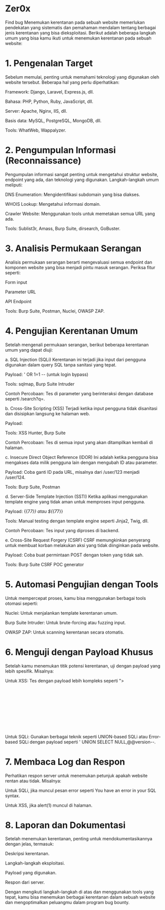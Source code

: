 # Zer0x
Find bug
Menemukan kerentanan pada sebuah website memerlukan pendekatan yang sistematis dan pemahaman mendalam tentang berbagai jenis kerentanan yang bisa dieksploitasi. Berikut adalah beberapa langkah umum yang bisa kamu ikuti untuk menemukan kerentanan pada sebuah website:

# 1. Pengenalan Target

Sebelum memulai, penting untuk memahami teknologi yang digunakan oleh website tersebut. Beberapa hal yang perlu diperhatikan:

Framework: Django, Laravel, Express.js, dll.

Bahasa: PHP, Python, Ruby, JavaScript, dll.

Server: Apache, Nginx, IIS, dll.

Basis data: MySQL, PostgreSQL, MongoDB, dll.


Tools: WhatWeb, Wappalyzer.

# 2. Pengumpulan Informasi (Reconnaissance)

Pengumpulan informasi sangat penting untuk mengetahui struktur website, endpoint yang ada, dan teknologi yang digunakan. Langkah-langkah umum meliputi:

DNS Enumeration: Mengidentifikasi subdomain yang bisa diakses.

WHOIS Lookup: Mengetahui informasi domain.

Crawler Website: Menggunakan tools untuk memetakan semua URL yang ada.


Tools: Sublist3r, Amass, Burp Suite, dirsearch, GoBuster.

# 3. Analisis Permukaan Serangan

Analisis permukaan serangan berarti mengevaluasi semua endpoint dan komponen website yang bisa menjadi pintu masuk serangan. Periksa fitur seperti:

Form input

Parameter URL

API Endpoint


Tools: Burp Suite, Postman, Nuclei, OWASP ZAP.

# 4. Pengujian Kerentanan Umum

Setelah mengenali permukaan serangan, berikut beberapa kerentanan umum yang dapat diuji:

a. SQL Injection (SQLi) Kerentanan ini terjadi jika input dari pengguna digunakan dalam query SQL tanpa sanitasi yang tepat.

Payload: ' OR 1=1 -- (untuk login bypass)

Tools: sqlmap, Burp Suite Intruder

Contoh Percobaan: Tes di parameter yang berinteraksi dengan database seperti /search?q=.


b. Cross-Site Scripting (XSS) Terjadi ketika input pengguna tidak disanitasi dan disisipkan langsung ke halaman web.

Payload: <script>alert(1)</script>

Tools: XSS Hunter, Burp Suite

Contoh Percobaan: Tes di semua input yang akan ditampilkan kembali di halaman.


c. Insecure Direct Object Reference (IDOR) Ini adalah ketika pengguna bisa mengakses data milik pengguna lain dengan mengubah ID atau parameter.

Payload: Coba ganti ID pada URL, misalnya dari /user/123 menjadi /user/124.

Tools: Burp Suite, Postman


d. Server-Side Template Injection (SSTI) Ketika aplikasi menggunakan template engine yang tidak aman untuk memproses input pengguna.

Payload: {{7*7}} atau ${{7*7}}

Tools: Manual testing dengan template engine seperti Jinja2, Twig, dll.

Contoh Percobaan: Tes input yang diproses di backend.


e. Cross-Site Request Forgery (CSRF) CSRF memungkinkan penyerang untuk membuat korban melakukan aksi yang tidak diinginkan pada website.

Payload: Coba buat permintaan POST dengan token yang tidak sah.

Tools: Burp Suite CSRF POC generator


# 5. Automasi Pengujian dengan Tools

Untuk mempercepat proses, kamu bisa menggunakan berbagai tools otomasi seperti:

Nuclei: Untuk menjalankan template kerentanan umum.

Burp Suite Intruder: Untuk brute-forcing atau fuzzing input.

OWASP ZAP: Untuk scanning kerentanan secara otomatis.


# 6. Menguji dengan Payload Khusus

Setelah kamu menemukan titik potensi kerentanan, uji dengan payload yang lebih spesifik. Misalnya:

Untuk XSS: Tes dengan payload lebih kompleks seperti "><svg onload=alert(1)>.

Untuk SQLi: Gunakan berbagai teknik seperti UNION-based SQLi atau Error-based SQLi dengan payload seperti ' UNION SELECT NULL,@@version--.


# 7. Membaca Log dan Respon

Perhatikan respon server untuk menemukan petunjuk apakah website rentan atau tidak. Misalnya:

Untuk SQLi, jika muncul pesan error seperti You have an error in your SQL syntax.

Untuk XSS, jika alert(1) muncul di halaman.


# 8. Laporan dan Dokumentasi

Setelah menemukan kerentanan, penting untuk mendokumentasikannya dengan jelas, termasuk:

Deskripsi kerentanan.

Langkah-langkah eksploitasi.

Payload yang digunakan.

Respon dari server.


Dengan mengikuti langkah-langkah di atas dan menggunakan tools yang tepat, kamu bisa menemukan berbagai kerentanan dalam sebuah website dan mengoptimalkan peluangmu dalam program bug bounty.

